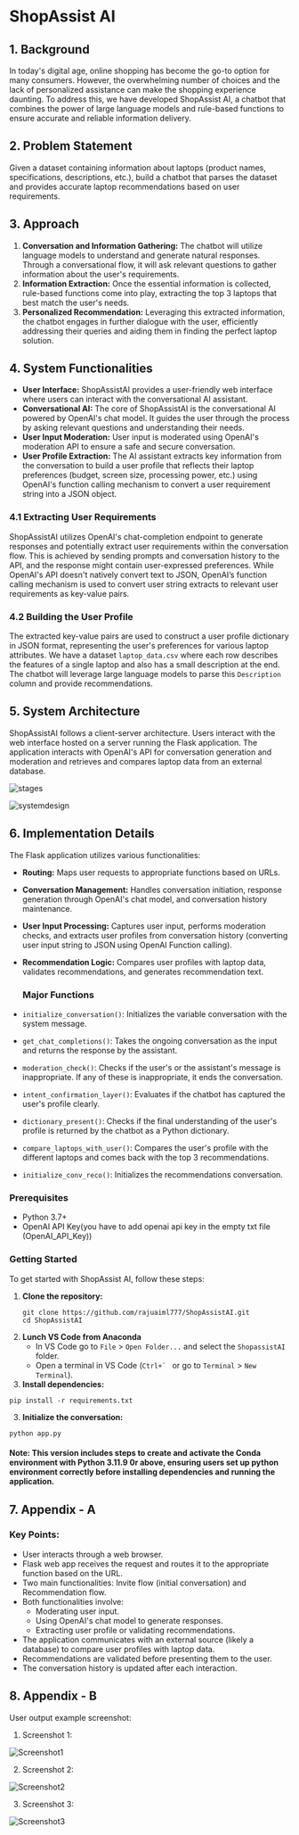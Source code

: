 # ShopAssist AI

## 1. Background
In today's digital age, online shopping has become the go-to option for many consumers. However, the overwhelming number of choices and the lack of personalized assistance can make the shopping experience daunting. To address this, we have developed ShopAssist AI, a chatbot that combines the power of large language models and rule-based functions to ensure accurate and reliable information delivery.

## 2. Problem Statement
Given a dataset containing information about laptops (product names, specifications, descriptions, etc.), build a chatbot that parses the dataset and provides accurate laptop recommendations based on user requirements.

## 3. Approach
1. **Conversation and Information Gathering:** The chatbot will utilize language models to understand and generate natural responses. Through a conversational flow, it will ask relevant questions to gather information about the user's requirements.
2. **Information Extraction:** Once the essential information is collected, rule-based functions come into play, extracting the top 3 laptops that best match the user's needs.
3. **Personalized Recommendation:** Leveraging this extracted information, the chatbot engages in further dialogue with the user, efficiently addressing their queries and aiding them in finding the perfect laptop solution.

## 4. System Functionalities

- **User Interface:** ShopAssistAI provides a user-friendly web interface where users can interact with the conversational AI assistant.
- **Conversational AI:** The core of ShopAssistAI is the conversational AI powered by OpenAI's chat model. It guides the user through the process by asking relevant questions and understanding their needs.
- **User Input Moderation:** User input is moderated using OpenAI's moderation API to ensure a safe and secure conversation.
- **User Profile Extraction:** The AI assistant extracts key information from the conversation to build a user profile that reflects their laptop preferences (budget, screen size, processing power, etc.) using OpenAI's function calling mechanism to convert a user requirement string into a JSON object.

### 4.1 Extracting User Requirements

ShopAssistAI utilizes OpenAI's chat-completion endpoint to generate responses and potentially extract user requirements within the conversation flow. This is achieved by sending prompts and conversation history to the API, and the response might contain user-expressed preferences. While OpenAI's API doesn't natively convert text to JSON, OpenAI’s function calling mechanism is used to convert user string extracts to relevant user requirements as key-value pairs.

### 4.2 Building the User Profile

The extracted key-value pairs are used to construct a user profile dictionary in JSON format, representing the user's preferences for various laptop attributes. We have a dataset `laptop_data.csv` where each row describes the features of a single laptop and also has a small description at the end. The chatbot will leverage large language models to parse this `Description` column and provide recommendations.

## 5. System Architecture

ShopAssistAI follows a client-server architecture. Users interact with the web interface hosted on a server running the Flask application. The application interacts with OpenAI's API for conversation generation and moderation and retrieves and compares laptop data from an external database.

![stages](https://github.com/user-attachments/assets/e6e690f5-8bb2-4cf6-9b13-08b7eaee14f9)

![systemdesign](https://github.com/user-attachments/assets/001e9fff-763e-4a54-9cc0-6633021f7ea0)

## 6. Implementation Details

The Flask application utilizes various functionalities:

- **Routing:** Maps user requests to appropriate functions based on URLs.
- **Conversation Management:** Handles conversation initiation, response generation through OpenAI's chat model, and conversation history maintenance.
- **User Input Processing:** Captures user input, performs moderation checks, and extracts user profiles from conversation history (converting user input string to JSON using OpenAI Function calling).
- **Recommendation Logic:** Compares user profiles with laptop data, validates recommendations, and generates recommendation text.

  ### Major Functions
- `initialize_conversation()`: Initializes the variable conversation with the system message.
- `get_chat_completions()`: Takes the ongoing conversation as the input and returns the response by the assistant.
- `moderation_check()`: Checks if the user's or the assistant's message is inappropriate. If any of these is inappropriate, it ends the conversation.
- `intent_confirmation_layer()`: Evaluates if the chatbot has captured the user's profile clearly.
- `dictionary_present()`: Checks if the final understanding of the user's profile is returned by the chatbot as a Python dictionary.
- `compare_laptops_with_user()`: Compares the user's profile with the different laptops and comes back with the top 3 recommendations.
- `initialize_conv_reco()`: Initializes the recommendations conversation.


### Prerequisites
- Python 3.7+
- OpenAI API Key(you have to add openai api key in the empty txt file (OpenAI_API_Key))

### Getting Started

To get started with ShopAssist AI, follow these steps:

1. **Clone the repository:**
   ```
   git clone https://github.com/rajuaiml777/ShopAssistAI.git
   cd ShopAssistAI
   ```
2. **Lunch VS Code from Anaconda**
   - In VS Code go to `File` > `Open Folder...` and select the `ShopassistAI` folder.
   - Open a terminal in VS Code (``Ctrl+` `` or go to `Terminal` > `New Terminal`).
2. **Install dependencies:**
```   
pip install -r requirements.txt
```
3. **Initialize the conversation:**  
```
python app.py
```
#### Note: This version includes steps to create and activate the Conda environment with Python 3.11.9 0r above, ensuring users set up python environment correctly before installing dependencies and running the application.

## 7. Appendix - A

### Key Points:

- User interacts through a web browser.
- Flask web app receives the request and routes it to the appropriate function based on the URL.
- Two main functionalities: Invite flow (initial conversation) and Recommendation flow.
- Both functionalities involve:
  - Moderating user input.
  - Using OpenAI's chat model to generate responses.
  - Extracting user profile or validating recommendations.
- The application communicates with an external source (likely a database) to compare user profiles with laptop data.
- Recommendations are validated before presenting them to the user.
- The conversation history is updated after each interaction.

## 8. Appendix - B

User output example screenshot:

1. Screenshot 1:

![Screenshot1](Images/1_ShopAssistChat.png)

2. Screenshot 2:

![Screenshot2](Images/2_ShopAssistChat.png)

3. Screenshot 3:

![Screenshot3](Images/3_ShopAssistChat.png)

